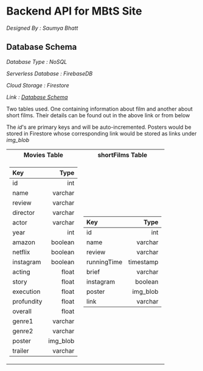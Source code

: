 # Backend API for MBtS Site

_Designed By : Saumya Bhatt_

## Database Schema

_Database Type : *NoSQL*_

_Serverless Database : FirebaseDB_

_Cloud Storage : Firestore_

_Link : [Database Schema](https://dbdiagram.io/d/609fc8c5b29a09603d14fc64)_

Two tables used. One containing information about film and another about short films. Their details can be found out in the above link or from below

The *id*'s are primary keys and will be auto-incremented. Posters would be stored in Firestore whose corresponding link would be stored as links under *img_blob* 

<table>
<tr><th>Movies Table</th><th>shortFilms Table</th></tr>
<tr><td>

| Key | Type |
|:----|-----:|
|  id | int  |
| name | varchar |
| review | varchar |
| director | varchar |
| actor | varchar |
| year | int |
| amazon | boolean |
| netflix | boolean |
| instagram | boolean |
| acting | float |
| story | float |
| execution | float |
| profundity | float |
| overall | float |
| genre1 | varchar |
| genre2 | varchar |
| poster | img_blob |
| trailer | varchar |

</td><td>

| Key | Type |
|:----|-----:|
|  id | int  |
| name | varchar |
| review | varchar |
| runningTime | timestamp |
| brief | varchar |
| instagram | boolean |
| poster | img_blob |
| link | varchar |

</td></tr> </table>

